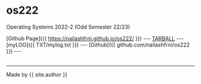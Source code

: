# os222
Operating Systems 2022-2 (Odd Semester 22/23)

[Github Page]({{ https://nailashfrni.github.io/os222/ }}) ---
[TARBALL]() ---
[myLOG]({{ TXT/mylog.txt }}) ---
[Github]({{ github.com/nailashfrni/os222 }}) ---
<br><br>
<hr>
Made by {{ site.author }}
